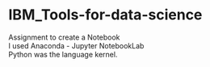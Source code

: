 # IBM_Tools-for-data-science
Assignment to create a Notebook  
I used Anaconda - Jupyter NotebookLab  
Python was the language kernel.
